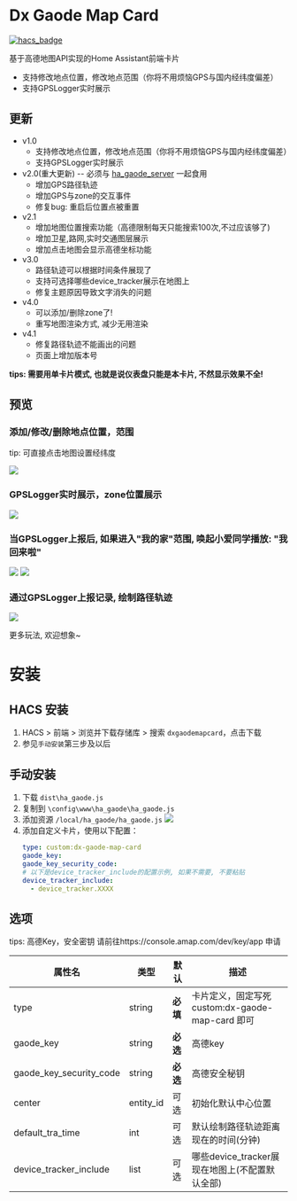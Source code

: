 <!--
 * @Author        : dx
 * @Github        : https://github.com/d380025303
 * @Description   : 
 * @Date          : 2023-05-29 16:00:00
 * @LastEditors   : dx
 * @LastEditTime  : 2023-05-29 16:00:00
 -->

# Dx Gaode Map Card

[![hacs_badge](https://img.shields.io/badge/HACS-Default-41BDF5.svg)](https://github.com/hacs/integration)

基于高德地图API实现的Home Assistant前端卡片

+ 支持修改地点位置，修改地点范围（你将不用烦恼GPS与国内经纬度偏差）
+ 支持GPSLogger实时展示

## 更新
+ v1.0
  + 支持修改地点位置，修改地点范围（你将不用烦恼GPS与国内经纬度偏差）
  + 支持GPSLogger实时展示
+ v2.0(重大更新) -- 必须与 [ha_gaode_server](https://github.com/d380025303/ha_gaode_server) 一起食用
  + 增加GPS路径轨迹
  + 增加GPS与zone的交互事件
  + 修复bug: 重启后位置点被重置
+ v2.1
  + 增加地图位置搜索功能（高德限制每天只能搜索100次,不过应该够了)
  + 增加卫星,路网,实时交通图层展示
  + 增加点击地图会显示高德坐标功能
+ v3.0
  + 路径轨迹可以根据时间条件展现了
  + 支持可选择哪些device_tracker展示在地图上
  + 修复主题原因导致文字消失的问题
+ v4.0
  + 可以添加/删除zone了!
  + 重写地图渲染方式, 减少无用渲染
+ v4.1
  + 修复路径轨迹不能画出的问题
  + 页面上增加版本号 
 
**tips: 需要用单卡片模式, 也就是说仪表盘只能是本卡片, 不然显示效果不全!**

## 预览

### 添加/修改/删除地点位置，范围
tip: 可直接点击地图设置经纬度

![](1.png)

### GPSLogger实时展示，zone位置展示
![](2.jpg)

### 当GPSLogger上报后, 如果进入"我的家"范围, 唤起小爱同学播放: "我回来啦" 
![](4.jpg)
![](5.jpg)

### 通过GPSLogger上报记录, 绘制路径轨迹
![](6.jpg)

更多玩法, 欢迎想象~

# 安装
## HACS 安装
1. HACS > 前端 > 浏览并下载存储库 > 搜索 ```dxgaodemapcard```，点击下载
2. 参见`手动安装`第三步及以后

## 手动安装
1. 下载 `dist\ha_gaode.js`
1. 复制到 `\config\www\ha_gaode\ha_gaode.js`
1. 添加资源 `/local/ha_gaode/ha_gaode.js`
   ![](3.jpg)
1. 添加自定义卡片，使用以下配置：
    ```yaml
    type: custom:dx-gaode-map-card
    gaode_key: 
    gaode_key_security_code: 
    # 以下是device_tracker_include的配置示例, 如果不需要, 不要粘贴
    device_tracker_include:
      - device_tracker.XXXX
    ```

## 选项
tips: 高德Key，安全密钥 请前往https://console.amap.com/dev/key/app 申请

| 属性名 | 类型     | 默认     | 描述
| ---- |--------|--------| -----------
| type | string | **必填** | 卡片定义，固定写死 custom:dx-gaode-map-card 即可
| gaode_key | string | **必选** | 高德key
| gaode_key_security_code | string | **必选** | 高德安全秘钥 
| center | entity_id | 可选 | 初始化默认中心位置
| default_tra_time | int | 可选 | 默认绘制路径轨迹距离现在的时间(分钟)
| device_tracker_include | list | 可选 | 哪些device_tracker展现在地图上(不配置默认全部)

